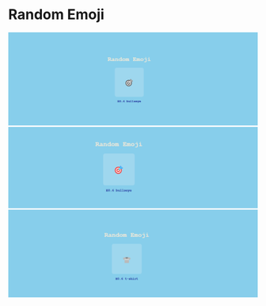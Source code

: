# Random Emoji

![alt text](./images/image-1.png)
![alt text](./images/image.png)
![alt text](./images/image-2.png)
